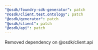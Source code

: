 ```yaml
---
"@osdk/foundry-sdk-generator": patch
"@osdk/client.test.ontology": patch
"@osdk/generator": patch
"@osdk/client": patch
"@osdk/api": patch
---
```


Removed dependency on @osdk/client.api

